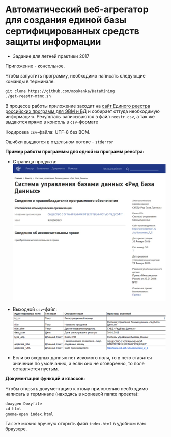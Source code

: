 Автоматический веб-агрегатор для создания единой базы сертифицированных средств защиты информации
=================================================================================================
- Задание для летней практики 2017

Приложение - консольное.

Чтобы запустить программу, необходимо написать следующие команды в терминале:
```angular2html
git clone https://github.com/moskanka/DataMining
./get-reestr-mtmc.sh
```

В процессе работы приложение заходит на [сайт Единого реестра российских
программ для ЭВМ и БД](https://reestr.minsvyaz.ru/reestr/) и собирает оттуда необходимую информацию. 
Результаты записываются в файл `reestr.csv`, а так же выдаются прямо в консоль в 
`csv`-формате 

Кодировка `csv`-файла: UTF-8 без BOM.

Ошибки выдаются в отдельном потоке - `stderror`

**Пример работы программы для одной из программ реестра:**

- Страница продукта:
![example_page](example_page.jpg)

- Выходной `csv`-файл:
![example_table](example_table.jpg)

- Если во входных данных нет искомого поля, то в него ставится значение по умолчанию, а 
если оно не оговоренно, то поле оставляется пустым.

**Документация функций и классов:**

Чтобы открыть документацию к этому приложению необходимо написать в терминале
(находясь в корневой папке проекта):
```angular2html
doxygen Doxyfile
cd html
gnome-open index.html
```
Так же можно вручную открыть файл `index.html` в удобном вам браузере.
